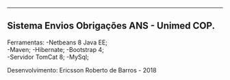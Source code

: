 -------------------------------------------------
Sistema Envios Obrigações ANS - Unimed COP.
-------------------------------------------------
Ferramentas:
-Netbeans 8 Java EE;	
-Maven;	
-Hibernate;	
-Bootstrap 4;	
-Servidor TomCat 8;	
-MySql;	


Desenvolvimento: Ericsson Roberto de Barros - 2018
